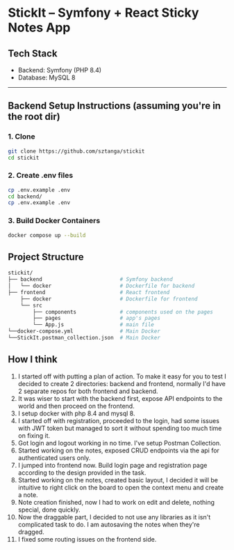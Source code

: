 # StickIt – Symfony + React Sticky Notes App

## Tech Stack

- Backend: Symfony (PHP 8.4)
- Database: MySQL 8

---

## Backend Setup Instructions (assuming you're in the root dir)

### 1. Clone

```bash
git clone https://github.com/sztanga/stickit
cd stickit
```

### 2. Create .env files

```bash
cp .env.example .env
cd backend/
cp .env.example .env
```

### 3. Build Docker Containers
```bash
docker compose up --build
```

## Project Structure

```bash
stickit/
├── backend                         # Symfony backend
│   └── docker                      # Dockerfile for backend
├── frontend                        # React frontend
    ├── docker                      # Dockerfile for frontend
    └── src 
        ├── components              # components used on the pages
        ├── pages                   # app's pages
        └── App.js                  # main file
└──docker-compose.yml               # Main Docker
└──StickIt.postman_collection.json  # Main Docker
```

## How I think
1. I started off with putting a plan of action. To make it easy for you to test I decided to create 2 directories: backend and frontend, normally I'd have 2 separate repos for both frontend and backend.
2. It was wiser to start with the backend first, expose API endpoints to the world and then proceed on the frontend.
3. I setup docker with php 8.4 and mysql 8.
4. I started off with registration, proceeded to the login, had some issues with JWT token but managed to sort it without spending too much time on fixing it.
5. Got login and logout working in no time. I've setup Postman Collection.
6. Started working on the notes, exposed CRUD endpoints via the api for authenticated users only.
7. I jumped into frontend now. Build login page and registration page according to the design provided in the task.
8. Started working on the notes, created basic layout, I decided it will be intuitive to right click on the board to open the context menu and create a note.
9. Note creation finished, now I had to work on edit and delete, nothing special, done quickly.
10. Now the draggable part, I decided to not use any libraries as it isn't complicated task to do. I am autosaving the notes when they're dragged.
11. I fixed some routing issues on the frontend side.